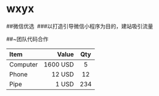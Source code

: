 # wxyx

 ##微信优选
  ###以打造引导微信小程序为目的，建站吸引流量

 ##~团队代码合作 
 
| Item      |    Value | Qty  |
| :-------- | --------:| :--: |
| Computer  | 1600 USD |  5   |
| Phone     |   12 USD |  12  |
| Pipe      |    1 USD | 234  |
